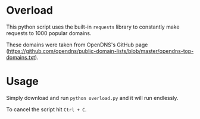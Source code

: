 # Overload

This python script uses the built-in `requests` library to constantly make requests to 1000 popular domains.

These domains were taken from OpenDNS's GitHub page (https://github.com/opendns/public-domain-lists/blob/master/opendns-top-domains.txt).

# Usage

Simply download and run `python overload.py` and it will run endlessly.

To cancel the script hit `Ctrl + C`.
